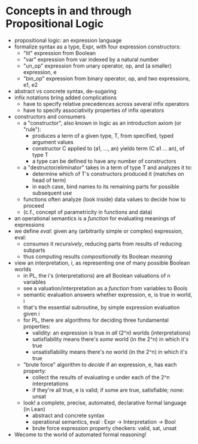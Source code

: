 # Concepts in and through Propositional Logic

- propositional logic: an expression language
- formalize syntax as a type, Expr, with four expression constructors:
  - "lit" expression from Boolean
  - "var" expression from var indexed by a natural number
  - "un_op" expression from unary operator, op, and (a smaller) expression, e
  - "bin_op" expression from binary operator, op, and two expressions, e1, e2
- abstract vs concrete syntax, de-sugaring
- infix notations bring added complications
  - have to specify relative precedences across several infix operators
  - have to specify associativity properties of infix operators
- constructors and consumers
  - a "constructor", also known in logic as an introduction axiom (or "rule"):
    - produces a term of a given type, T, from specified, typed argument values
    - constructor C applied to (a1, ..., an) yields term (C a1 ... an), of type T
    - a type can be defined to have any number of constructors
  - a "destructor/eliminator" takes in a term of type T and analyzes it to:
    - determine which of T's constructors produced it (matches on head of term)
    - in each case, bind names to its remaining parts for possible subsequent use
  - functions often analyze (look inside) data values to decide how to proceed
  - (c.f., concept of parametricity in functions and data)
- an operational semantics is a *function* for evaluating meanings of expressions
- we define *eval*: given any (arbitrarily simple or complex) expression, eval:
  - *consumes* it *recursively*, reducing parts from results of reducing subparts
  - thus computing results *compositionally* its Boolean *meaning*
- view an interpretation, i, as representing one of many possible Boolean worlds
  - in PL, the i's (interpretations) are all Boolean valuations of n variables
  - see a valuation/interpretation as a *function* from variables to Bools
  - semantic evaluation answers whether expression, e, is true in world, i
  - that's the essential subroutine, by simple expression evaluation given i
  - for PL, there are algorithms for deciding three fundamental properties:
    - validity: an expression is true in *all* (2^n) worlds (interpretations)
    - satisfiability means there's *some* world (in the 2^n) in which it's true
    - unsatisfiability means there's *no* world (in the 2^n) in which it's true
  - "brute force" algorithm to *decide* if an expression, e, has each property:
    - collect the results of evaluating e under each of the 2^n interpretations
    - if they're all true, e is valid; if some are true, satisfiable; none: unsat
  - look! a complete, precise, automated, declarative formal language (in Lean)
    - abstract and concrete syntax
    - operational semantics, eval : Expr -> Interpretation -> Bool
    - brute force expression property checkers:  valid, sat, unsat
- Wecome to the world of automated formal reasoning!
  
